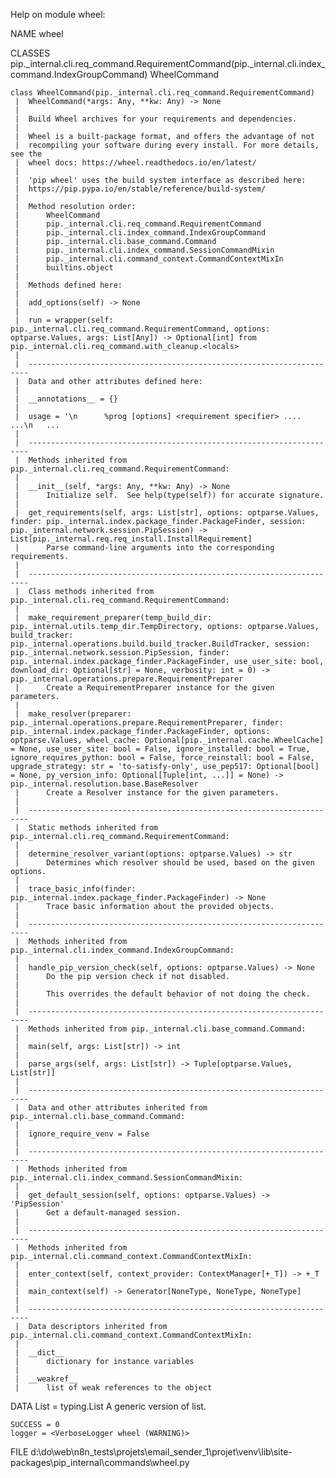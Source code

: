 Help on module wheel:

NAME
    wheel

CLASSES
    pip._internal.cli.req_command.RequirementCommand(pip._internal.cli.index_command.IndexGroupCommand)
        WheelCommand

    class WheelCommand(pip._internal.cli.req_command.RequirementCommand)
     |  WheelCommand(*args: Any, **kw: Any) -> None
     |
     |  Build Wheel archives for your requirements and dependencies.
     |
     |  Wheel is a built-package format, and offers the advantage of not
     |  recompiling your software during every install. For more details, see the
     |  wheel docs: https://wheel.readthedocs.io/en/latest/
     |
     |  'pip wheel' uses the build system interface as described here:
     |  https://pip.pypa.io/en/stable/reference/build-system/
     |
     |  Method resolution order:
     |      WheelCommand
     |      pip._internal.cli.req_command.RequirementCommand
     |      pip._internal.cli.index_command.IndexGroupCommand
     |      pip._internal.cli.base_command.Command
     |      pip._internal.cli.index_command.SessionCommandMixin
     |      pip._internal.cli.command_context.CommandContextMixIn
     |      builtins.object
     |
     |  Methods defined here:
     |
     |  add_options(self) -> None
     |
     |  run = wrapper(self: pip._internal.cli.req_command.RequirementCommand, options: optparse.Values, args: List[Any]) -> Optional[int] from pip._internal.cli.req_command.with_cleanup.<locals>
     |
     |  ----------------------------------------------------------------------
     |  Data and other attributes defined here:
     |
     |  __annotations__ = {}
     |
     |  usage = '\n      %prog [options] <requirement specifier> .... ...\n   ...
     |
     |  ----------------------------------------------------------------------
     |  Methods inherited from pip._internal.cli.req_command.RequirementCommand:
     |
     |  __init__(self, *args: Any, **kw: Any) -> None
     |      Initialize self.  See help(type(self)) for accurate signature.
     |
     |  get_requirements(self, args: List[str], options: optparse.Values, finder: pip._internal.index.package_finder.PackageFinder, session: pip._internal.network.session.PipSession) -> List[pip._internal.req.req_install.InstallRequirement]
     |      Parse command-line arguments into the corresponding requirements.
     |
     |  ----------------------------------------------------------------------
     |  Class methods inherited from pip._internal.cli.req_command.RequirementCommand:
     |
     |  make_requirement_preparer(temp_build_dir: pip._internal.utils.temp_dir.TempDirectory, options: optparse.Values, build_tracker: pip._internal.operations.build.build_tracker.BuildTracker, session: pip._internal.network.session.PipSession, finder: pip._internal.index.package_finder.PackageFinder, use_user_site: bool, download_dir: Optional[str] = None, verbosity: int = 0) -> pip._internal.operations.prepare.RequirementPreparer
     |      Create a RequirementPreparer instance for the given parameters.
     |
     |  make_resolver(preparer: pip._internal.operations.prepare.RequirementPreparer, finder: pip._internal.index.package_finder.PackageFinder, options: optparse.Values, wheel_cache: Optional[pip._internal.cache.WheelCache] = None, use_user_site: bool = False, ignore_installed: bool = True, ignore_requires_python: bool = False, force_reinstall: bool = False, upgrade_strategy: str = 'to-satisfy-only', use_pep517: Optional[bool] = None, py_version_info: Optional[Tuple[int, ...]] = None) -> pip._internal.resolution.base.BaseResolver
     |      Create a Resolver instance for the given parameters.
     |
     |  ----------------------------------------------------------------------
     |  Static methods inherited from pip._internal.cli.req_command.RequirementCommand:
     |
     |  determine_resolver_variant(options: optparse.Values) -> str
     |      Determines which resolver should be used, based on the given options.
     |
     |  trace_basic_info(finder: pip._internal.index.package_finder.PackageFinder) -> None
     |      Trace basic information about the provided objects.
     |
     |  ----------------------------------------------------------------------
     |  Methods inherited from pip._internal.cli.index_command.IndexGroupCommand:
     |
     |  handle_pip_version_check(self, options: optparse.Values) -> None
     |      Do the pip version check if not disabled.
     |
     |      This overrides the default behavior of not doing the check.
     |
     |  ----------------------------------------------------------------------
     |  Methods inherited from pip._internal.cli.base_command.Command:
     |
     |  main(self, args: List[str]) -> int
     |
     |  parse_args(self, args: List[str]) -> Tuple[optparse.Values, List[str]]
     |
     |  ----------------------------------------------------------------------
     |  Data and other attributes inherited from pip._internal.cli.base_command.Command:
     |
     |  ignore_require_venv = False
     |
     |  ----------------------------------------------------------------------
     |  Methods inherited from pip._internal.cli.index_command.SessionCommandMixin:
     |
     |  get_default_session(self, options: optparse.Values) -> 'PipSession'
     |      Get a default-managed session.
     |
     |  ----------------------------------------------------------------------
     |  Methods inherited from pip._internal.cli.command_context.CommandContextMixIn:
     |
     |  enter_context(self, context_provider: ContextManager[+_T]) -> +_T
     |
     |  main_context(self) -> Generator[NoneType, NoneType, NoneType]
     |
     |  ----------------------------------------------------------------------
     |  Data descriptors inherited from pip._internal.cli.command_context.CommandContextMixIn:
     |
     |  __dict__
     |      dictionary for instance variables
     |
     |  __weakref__
     |      list of weak references to the object

DATA
    List = typing.List
        A generic version of list.

    SUCCESS = 0
    logger = <VerboseLogger wheel (WARNING)>

FILE
    d:\do\web\n8n_tests\projets\email_sender_1\projet\venv\lib\site-packages\pip\_internal\commands\wheel.py


